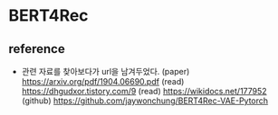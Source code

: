 
# BERT4Rec


## reference
* 관련 자료를 찾아보다가 url을 남겨두었다.
(paper) https://arxiv.org/pdf/1904.06690.pdf
(read) https://dhgudxor.tistory.com/9
(read) https://wikidocs.net/177952
(github) https://github.com/jaywonchung/BERT4Rec-VAE-Pytorch
